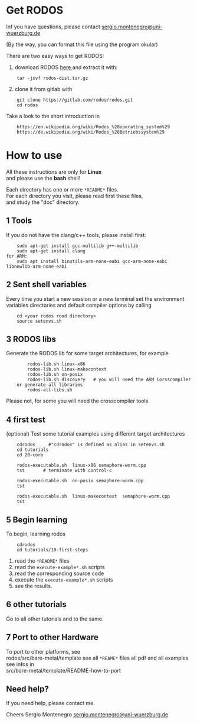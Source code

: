 
Get RODOS
=========

Inf you have questions, please contact sergio.montenegro@uni-wuerzburg.de

(By the way, you can format this file using the program okular)

There are two easy ways to get RODOS:

1.   download RODOS [ here ](https://gitlab.com/rodos/rodos/-/archive/master/rodos-master.tar.gz) and extract it with:
```
	tar -jxvf rodos-dist.tar.gz
```

2.  clone  it from gitlab with

```
    git clone https://gitlab.com/rodos/rodos.git
    cd rodos
```


Take a look to the short introduction in  

```
	https://en.wikipedia.org/wiki/Rodos_%28operating_system%29 
	https://de.wikipedia.org/wiki/Rodos_%28Betriebssystem%29
```

How to use
==========

All these instructions are only for **Linux**  
and please use the **bash** shell!

Each directory has one or more `*README*` files.   
For each directory you visit, please read first these files,  
and study the "doc" directory.

1  Tools
--------

If you do not have the clang/c++ tools, please install first:

```
    sudo apt-get install gcc-multilib g++-multilib
    sudo apt-get install clang 
for ARM:
    sudo apt install binutils-arm-none-eabi gcc-arm-none-eabi libnewlib-arm-none-eabi
```

2  Sent shell variables
-----------------------
Every time you start a new session or a new terminal
set the environment variables directories and default compiler options by calling

```
    cd <your rodos rood directory>
    source setenvs.sh 
```

3  RODOS libs
-------------
Generate the RODOS lib for some target architectures, for example

```
        rodos-lib.sh linux-x86
        rodos-lib.sh linux-makecontext
        rodos-lib.sh on-posix
        rodos-lib.sh discovery   # you will need the ARM Corsscompiler
    or generate all libraries
        rodos-all-libs.sh
```
Please not, for some you will need the crosscompiler tools

4 first test
------------ 

(optional) Test some tutorial examples using different
target architectures

```
    cdrodos     #"cdrodos" is defined as alias in setenvs.sh
    cd tutorials
    cd 20-core

    rodos-executable.sh  linux-x86 semaphore-worm.cpp 
    tst       # terminate with control-c

    rodos-executable.sh  on-posix semaphore-worm.cpp 
    tst

    rodos-executable.sh  linux-makecontext  semaphore-worm.cpp 
    tst

```

5 Begin learning 
----------------

To begin, learning rodos

```
    cdrodos 
    cd tutorials/10-first-steps
```
1. read the `*README*` files  
2. read the `execute-example*.sh` scripts
3. read the corresponding source code
4. execute the `execute-example*.sh` scripts
5. see the results.


6 other tutorials
-----------------

Go to all other tutorials and to the same.


7 Port to other Hardware
------------------------

To port to other platforms, see  
    rodos/src/bare-metal/template
see all `*REAME*` files  all pdf and all examples  
see infos in   
    src/bare-metal/template/README-how-to-port


Need help?
----------

If you need help, please contact me.

Cheers
Sergio Montenegro
sergio.montenegro@uni-wuerzburg.de
